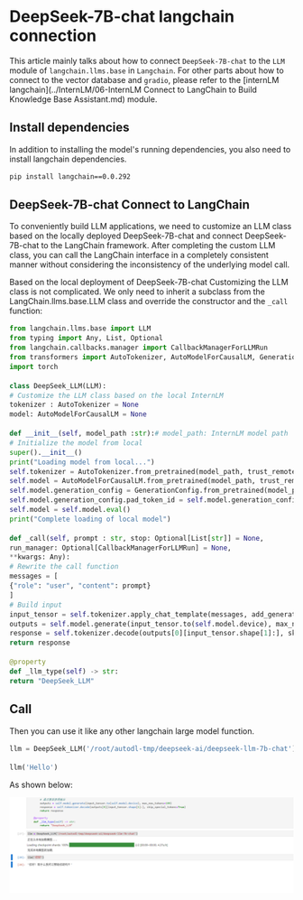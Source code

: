 # DeepSeek-7B-chat langchain connection

This article mainly talks about how to connect `DeepSeek-7B-chat` to the `LLM` module of `langchain.llms.base` in `Langchain`. For other parts about how to connect to the vector database and `gradio`, please refer to the [internLM langchain](../InternLM/06-InternLM Connect to LangChain to Build Knowledge Base Assistant.md) module.

## Install dependencies

In addition to installing the model's running dependencies, you also need to install langchain dependencies.

```bash
pip install langchain==0.0.292
```

## DeepSeek-7B-chat Connect to LangChain

To conveniently build LLM applications, we need to customize an LLM class based on the locally deployed DeepSeek-7B-chat and connect DeepSeek-7B-chat to the LangChain framework. After completing the custom LLM class, you can call the LangChain interface in a completely consistent manner without considering the inconsistency of the underlying model call.

Based on the local deployment of DeepSeek-7B-chat Customizing the LLM class is not complicated. We only need to inherit a subclass from the LangChain.llms.base.LLM class and override the constructor and the `_call` function:

```python
from langchain.llms.base import LLM
from typing import Any, List, Optional
from langchain.callbacks.manager import CallbackManagerForLLMRun
from transformers import AutoTokenizer, AutoModelForCausalLM, GenerationConfig
import torch

class DeepSeek_LLM(LLM):
# Customize the LLM class based on the local InternLM
tokenizer : AutoTokenizer = None
model: AutoModelForCausalLM = None

def __init__(self, model_path :str):# model_path: InternLM model path
# Initialize the model from local
super().__init__()
print("Loading model from local...")
self.tokenizer = AutoTokenizer.from_pretrained(model_path, trust_remote_code=True)
self.model = AutoModelForCausalLM.from_pretrained(model_path, trust_remote_code=True,torch_dtype=torch.bfloat16, device_map="auto")
self.model.generation_config = GenerationConfig.from_pretrained(model_path)
self.model.generation_config.pad_token_id = self.model.generation_config.eos_token_id
self.model = self.model.eval()
print("Complete loading of local model")

def _call(self, prompt : str, stop: Optional[List[str]] = None,
run_manager: Optional[CallbackManagerForLLMRun] = None,
**kwargs: Any):
# Rewrite the call function
messages = [
{"role": "user", "content": prompt}
]
# Build input
input_tensor = self.tokenizer.apply_chat_template(messages, add_generation_prompt=True, return_tensors="pt")# Get outputs from the model
outputs = self.model.generate(input_tensor.to(self.model.device), max_new_tokens=100)
response = self.tokenizer.decode(outputs[0][input_tensor.shape[1]:], skip_special_tokens=True)
return response

@property
def _llm_type(self) -> str:
return "DeepSeek_LLM"
```

## Call

Then you can use it like any other langchain large model function.

```python
llm = DeepSeek_LLM('/root/autodl-tmp/deepseek-ai/deepseek-llm-7b-chat')

llm('Hello')
```

As shown below:

![Alt ​​text](images/image-4.png)
